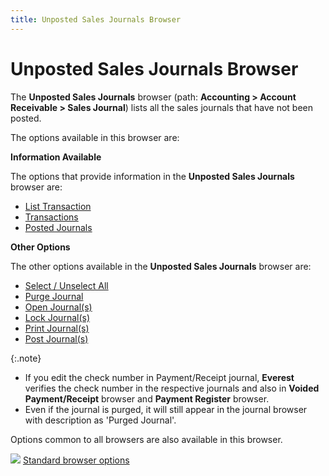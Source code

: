 ```yaml
---
title: Unposted Sales Journals Browser
---
```


# Unposted Sales Journals Browser


The **Unposted Sales Journals**  browser (path: **Accounting &gt; Account 
 Receivable &gt; Sales Journal**) lists all the sales journals that  have not been posted.


The options available in this browser are:


**Information Available**


The options that provide information in the **Unposted 
 Sales Journals** browser are:

- [List  Transaction]({{site.acc_baseurl}}/misc/general_ledger_detail_sales_journal_browser.html)
- [Transactions]({{site.acc_baseurl}}/misc/transactions_sales_journals_browser_option.html)
- [Posted  Journals]({{site.acc_baseurl}}/misc/posted_journals_sales_journals_browser_option.html)



**Other Options**


The other options available in the **Unposted 
 Sales Journals** browser are:

- [Select  / Unselect  All]({{site.acc_baseurl}}/misc/select_unselect_all_unposted_purchase_journals_browser_option.html)
- [Purge  Journal]({{site.acc_baseurl}}/sales/sales-jrnl-proc/manual-sales-jrnl-proc/voiding-deleting/voiding_manual_sales_journals.html)
- [Open  Journal(s)]({{site.acc_baseurl}}/sales/sales-jrnl-proc/common-jrnl-proc/close_open_a_sales_journal.html)
- [Lock  Journal(s)]({{site.acc_baseurl}}/sales/sales-jrnl-proc/common-jrnl-proc/close_open_a_sales_journal.html)
- [Print  Journal(s)]({{site.acc_baseurl}}/sales/sales-jrnl-proc/common-jrnl-proc/printing_sales_journals.html)
- [Post  Journal(s)]({{site.acc_baseurl}}/sales/sales-jrnl-proc/common-jrnl-proc/posting_sales_journals.html)



{:.note}
- If you edit the  check number in Payment/Receipt journal, **Everest**  verifies the check number in the respective journals and also in **Voided Payment/Receipt** browser and **Payment Register** browser.
- Even if the journal  is purged, it will still appear in the journal browser with description  as 'Purged Journal'.


Options common to all browsers are also available in this browser.


![]({{site.acc_baseurl}}/img/lens.gif) [Standard  browser options]({{site.wwe_chm}}/everest-client/ui/browsers/standard_browser_options.html)
